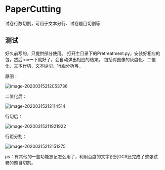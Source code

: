 # PaperCutting
试卷行数切割，可用于文本分行、试卷题目切割等

## 测试
好久前写的，只提供部分使用。
打开主目录下的Pretreatment.py，安装好相应的包，然后run一下就好了，会自动弹出相应的结果。
包括对图像的灰度化、二值化、文本行切、文本纵切、行距分析等..

原图：

![image-20200315212053736](http://goodtimp.com/static/upload/git/image-20200315212053736.png)

二值化后：

![image-20200315212114514](C:\Users\87963\AppData\Roaming\Typora\typora-user-images\image-20200315212114514.png)

行切后：

![image-20200315211921922](C:\Users\87963\AppData\Roaming\Typora\typora-user-images\image-20200315211921922.png)

行距分割：

![image-20200315212151275](C:\Users\87963\AppData\Roaming\Typora\typora-user-images\image-20200315212151275.png)

ps：有其他的一些功能忘记怎么用了，利用百度的文字识别OCR还完成了整张试卷的题目切割。
